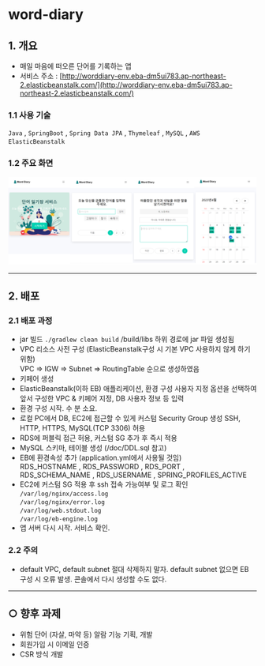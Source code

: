 # word-diary

## 1. 개요

- 매일 마음에 떠오른 단어를 기록하는 앱
- 서비스 주소 : [http://worddiary-env.eba-dm5ui783.ap-northeast-2.elasticbeanstalk.com/](http://worddiary-env.eba-dm5ui783.ap-northeast-2.elasticbeanstalk.com/)

### 1.1 사용 기술

`Java` , `SpringBoot` , `Spring Data JPA` , `Thymeleaf` ,  `MySQL` , `AWS ElasticBeanstalk`

### 1.2 주요 화면

![주요화면.png](./docs/img/주요화면2.png)

---

## 2. 배포

### 2.1 배포 과정

- jar 빌드 `./gradlew clean build` /build/libs 하위 경로에 jar 파일 생성됨
- VPC 리소스 사전 구성 (ElasticBeanstalk구성 시 기본 VPC 사용하지 않게 하기 위함)  
  VPC ⇒ IGW ⇒ Subnet ⇒ RoutingTable 순으로 생성하였음
- 키페어 생성
- ElasticBeanstalk(이하 EB) 애플리케이션, 환경 구성
  사용자 지정 옵션을 선택하여 앞서 구성한 VPC & 키페어 지정, DB 사용자 정보 등 입력
- 환경 구성 시작. 수 분 소요.
- 로컬 PC에서 DB, EC2에 접근할 수 있게 커스텀 Security Group 생성
  SSH, HTTP, HTTPS, MySQL(TCP 3306) 허용
- RDS에 퍼블릭 접근 허용, 커스텀 SG 추가 후 즉시 적용
- MySQL 스키마, 테이블 생성 (/doc/DDL.sql 참고)
- EB에 환경속성 추가 (application.yml에서 사용될 것임)  
  RDS_HOSTNAME , RDS_PASSWORD , RDS_PORT , RDS_SCHEMA_NAME , RDS_USERNAME , SPRING_PROFILES_ACTIVE
- EC2에 커스텀 SG 적용 후 ssh 접속 가능여부 및 로그 확인  
  `/var/log/nginx/access.log`  
  `/var/log/nginx/error.log`  
  `/var/log/web.stdout.log`  
  `/var/log/eb-engine.log` 
- 앱 서버 다시 시작. 서비스 확인.

### 2.2 주의

- default VPC, default subnet 절대 삭제하지 말자. default subnet 없으면 EB 구성 시 오류 발생. 콘솔에서 다시 생성할 수도 없다.

---

## ○ 향후 과제
- 위험 단어 (자살, 마약 등) 알람 기능 기획, 개발
- 회원가입 시 이메일 인증
- CSR 방식 개발
